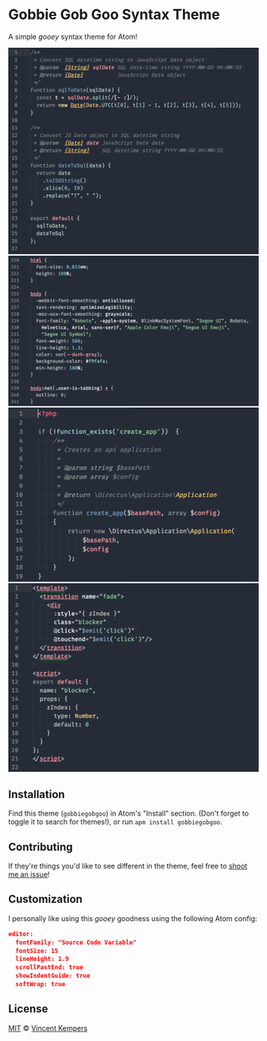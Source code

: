 # Gobbie Gob Goo Syntax Theme

A simple _gooey_ syntax theme for Atom!

![JavaScript Syntax Example](./examples/js.png)
![CSS Syntax Example](./examples/css.png)
![PHP Syntax Example](./examples/php.png)
![Vue Syntax Example](./examples/vue.png)

## Installation

Find this theme (`gobbiegobgoo`) in Atom's "Install" section. (Don't forget to toggle it to search for themes!), or run `apm install gobbiegobgoo`.

## Contributing

If they're things you'd like to see different in the theme, feel free to [shoot me an issue](https://github.com/VincentKempers/gobbie-gob-goo-syntax/issues/new/choose)!

## Customization

I personally like using this _gooey_ goodness using the following Atom config:

```json
editor:
  fontFamily: "Source Code Variable"
  fontSize: 15
  lineHeight: 1.9
  scrollPastEnd: true
  showIndentGuide: true
  softWrap: true
```

## License

[MIT](LICENSE) &copy; [Vincent Kempers](https://github.com/VincentKempers)
